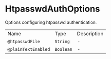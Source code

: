 # HtpasswdAuthOptions

Options configuring htpasswd authentication.

|                     |           |             |
| ------------------- | --------- | ----------- |
| Name                | Type      | Description |
| `@htpasswdFile`     | `String`  | \-          |
| `@plainTextEnabled` | `Boolean` | \-          |
